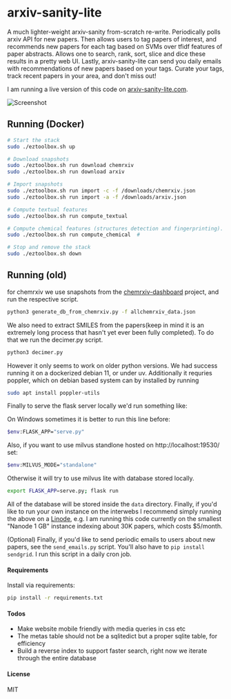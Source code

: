
# arxiv-sanity-lite

A much lighter-weight arxiv-sanity from-scratch re-write. Periodically polls arxiv API for new papers. Then allows users to tag papers of interest, and recommends new papers for each tag based on SVMs over tfidf features of paper abstracts. Allows one to search, rank, sort, slice and dice these results in a pretty web UI. Lastly, arxiv-sanity-lite can send you daily emails with recommendations of new papers based on your tags. Curate your tags, track recent papers in your area, and don't miss out!

I am running a live version of this code on [arxiv-sanity-lite.com](https://arxiv-sanity-lite.com).

![Screenshot](screenshot.jpg)

## Running (Docker)
```sh
# Start the stack
sudo ./eztoolbox.sh up

# Download snapshots
sudo ./eztoolbox.sh run download chemrxiv
sudo ./eztoolbox.sh run download arxiv

# Import snapshots
sudo ./eztoolbox.sh run import -c -f /downloads/chemrxiv.json
sudo ./eztoolbox.sh run import -a -f /downloads/arxiv.json

# Compute textual features
sudo ./eztoolbox.sh run compute_textual

# Compute chemical features (structures detection and fingerprinting). Takes a lot time, but Ctrl+C is your friend
sudo ./eztoolbox.sh run compute_chemical  # 

# Stop and remove the stack
sudo ./eztoolbox.sh down
```

## Running (old)
for chemrxiv we use snapshots from the [chemrxiv-dashboard](https://github.com/chemrxiv-dashboard/chemrxiv-dashboard.github.io) project, and run the respective script.
```bash
python3 generate_db_from_chemrxiv.py -f allchemrxiv_data.json
```
We also need to extract SMILES from the papers(keep in mind it is an extremely long process that hasn't yet ever been fully completed).
To do that we run the decimer.py script.
```bash
python3 decimer.py
```
However it only seems to work on older python versions. We had success running it on a dockerized debian 11, or under uv.
Additionally it requries poppler, which on debian based system can by installed by running
```bash
sudo apt install poppler-utils
```
Finally to serve the flask server locally we'd run something like:

On Windows sometimes it is better to run this line before:
```bash
$env:FLASK_APP="serve.py"
```
Also, if you want to use milvus standlone hosted on http://localhost:19530/ set:
```bash
$env:MILVUS_MODE="standalone"
```
Otherwise it will try to use milvus lite with database stored locally.

```bash
export FLASK_APP=serve.py; flask run
```

All of the database will be stored inside the `data` directory. Finally, if you'd like to run your own instance on the interwebs I recommend simply running the above on a [Linode](https://www.linode.com), e.g. I am running this code currently on the smallest "Nanode 1 GB" instance indexing about 30K papers, which costs $5/month.

(Optional) Finally, if you'd like to send periodic emails to users about new papers, see the `send_emails.py` script. You'll also have to `pip install sendgrid`. I run this script in a daily cron job.

#### Requirements

 Install via requirements:

 ```bash
 pip install -r requirements.txt
 ```

#### Todos

- Make website mobile friendly with media queries in css etc
- The metas table should not be a sqlitedict but a proper sqlite table, for efficiency
- Build a reverse index to support faster search, right now we iterate through the entire database

#### License

MIT
